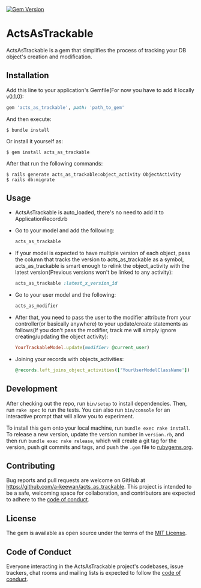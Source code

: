 [![Gem Version](https://badge.fury.io/rb/acts_as_trackable.svg)](https://badge.fury.io/rb/acts_as_trackable)

# ActsAsTrackable

ActsAsTrackable is a gem that simplifies the process of tracking your DB object's creation and modification.

## Installation

Add this line to your application's Gemfile(For now you have to add it locally v0.1.0):

```ruby
gem 'acts_as_trackable', path: 'path_to_gem'
```

And then execute:

    $ bundle install

Or install it yourself as:

    $ gem install acts_as_trackable

After that run the following commands:

    $ rails generate acts_as_trackable:object_activity ObjectActivity
    $ rails db:migrate

## Usage

- ActsAsTrackable is auto_loaded, there's no need to add it to ApplicationRecord.rb

- Go to your model and add the following:

  ```ruby
  acts_as_trackable
  ```

- If your model is expected to have multiple version of each object, pass the column that tracks the version to acts_as_trackable as a symbol, acts_as_trackable is smart enough to relink the object_activity with the latest version(Previous versions won't be linked to any activity):

  ```ruby
  acts_as_trackable :latest_x_version_id
  ```

- Go to your user model and the following:
    ```ruby
    acts_as_modifier
    ```
- After that, you need to pass the user to the modifier attribute from your controller(or basically anywhere) to your update/create statements as follows(If you don't pass the modifier, track me will simply ignore creating/updating the object activity):
  ```ruby
  YourTrackableModel.update(modifier: @current_user)
  ```


- Joining your records with objects_activities:
  ```ruby
  @records.left_joins_object_activities(['YourUserModelClassName'])
  ```
## Development

After checking out the repo, run `bin/setup` to install dependencies. Then, run `rake spec` to run the tests. You can also run `bin/console` for an interactive prompt that will allow you to experiment.

To install this gem onto your local machine, run `bundle exec rake install`. To release a new version, update the version number in `version.rb`, and then run `bundle exec rake release`, which will create a git tag for the version, push git commits and tags, and push the `.gem` file to [rubygems.org](https://rubygems.org).

## Contributing

Bug reports and pull requests are welcome on GitHub at https://github.com/a-keewan/acts_as_trackable. This project is intended to be a safe, welcoming space for collaboration, and contributors are expected to adhere to the [code of conduct](https://github.com/[USERNAME]/acts_as_trackable/blob/master/CODE_OF_CONDUCT.md).

## License

The gem is available as open source under the terms of the [MIT License](https://opensource.org/licenses/MIT).

## Code of Conduct

Everyone interacting in the ActsAsTrackable project's codebases, issue trackers, chat rooms and mailing lists is expected to follow the [code of conduct](https://github.com/a-keewan/acts_as_trackable/blob/master/CODE_OF_CONDUCT.md).
